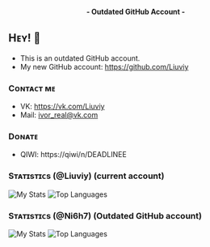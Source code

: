 <p align="center">
	<b>- Outdated GitHub Account -</b>
</p>

## Hᴇʏ! 👋

- This is an outdated GitHub account.
- My new GitHub account: https://github.com/Liuviy

### Cᴏɴᴛᴀᴄᴛ ᴍᴇ
- VK: https://vk.com/Liuviy
- Mail: ivor_real@vk.com

### Dᴏɴᴀᴛᴇ
- QIWI: https://qiwi/n/DEADLINEE


### Sᴛᴀᴛɪsᴛɪᴄs (@Liuviy) (current account)
![My Stats](https://github-readme-stats.vercel.app/api?username=Liuviy&show_icons=true&count_private=true&hide_title=true)
![Top Languages](https://github-readme-stats.vercel.app/api/top-langs/?username=Liuviy&layout=compact)

### Sᴛᴀᴛɪsᴛɪᴄs (@Ni6h7) (Outdated GitHub account)
![My Stats](https://github-readme-stats.vercel.app/api?username=Ni6H7&show_icons=true&count_private=true&hide_title=true)
![Top Languages](https://github-readme-stats.vercel.app/api/top-langs/?username=Ni6H7&layout=compact)

